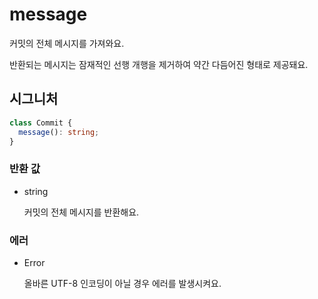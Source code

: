 # message

커밋의 전체 메시지를 가져와요.

반환되는 메시지는 잠재적인 선행 개행을 제거하여 약간 다듬어진 형태로 제공돼요.

## 시그니처

```ts
class Commit {
  message(): string;
}
```

### 반환 값

<ul class="param-ul">
  <li class="param-li param-li-root">
    <span class="param-type">string</span>
    <br>
    <p class="param-description">커밋의 전체 메시지를 반환해요.</p>
  </li>
</ul>

### 에러

<ul class="param-ul">
  <li class="param-li param-li-root">
    <span class="param-type">Error</span>
    <br>
    <p class="param-description">올바른 UTF-8 인코딩이 아닐 경우 에러를 발생시켜요.</p>
  </li>
</ul>